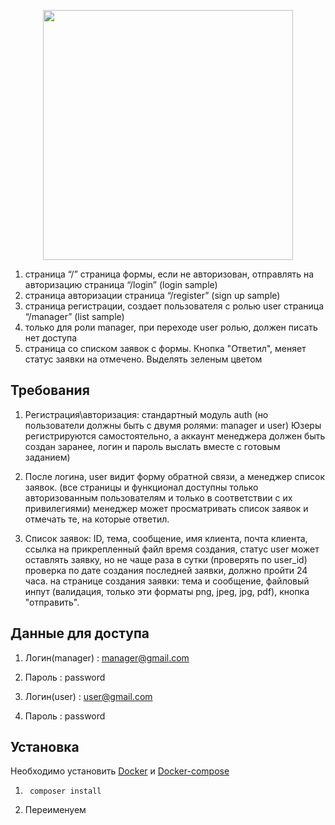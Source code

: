 <p align="center"><a href="https://laravel.com" target="_blank"><img src="https://raw.githubusercontent.com/laravel/art/master/logo-lockup/5%20SVG/2%20CMYK/1%20Full%20Color/laravel-logolockup-cmyk-red.svg" width="400"></a></p>

1.  страница “/” страница формы, если не авторизован, отправлять на авторизацию
    страница “/login” (login sample)
2.  страница авторизации
    страница “/register” (sign up sample)
3.  страница регистрации, создает пользователя с ролью user
    страница “/manager” (list sample)
4.  только для роли manager, при переходе user ролью, должен писать нет доступа
5.  страница со списком заявок с формы. Кнопка "Ответил", меняет статус заявки на отмечено. Выделять зеленым цветом

## Требования

1. Регистрация\авторизация: стандартный модуль auth (но пользователи должны быть с двумя ролями: manager и user)
   Юзеры регистрируются самостоятельно, а аккаунт менеджера должен быть создан заранее, логин и пароль выслать вместе с готовым заданием)

2. После логина, user видит форму обратной связи, а менеджер список заявок. (все страницы и функционал доступны только авторизованным пользователям и только в соответствии с их привилегиями)
   менеджер может просматривать список заявок и отмечать те, на которые ответил.

3. Cписок заявок:
   ID, тема, сообщение, имя клиента, почта клиента, ссылка на прикрепленный файл время создания, статус
   user может оставлять заявку, но не чаще раза в сутки (проверять по user_id)
   проверка по дате создания последней заявки, должно пройти 24 часа.
   на странице создания заявки: тема и сообщение, файловый инпут (валидация, только эти форматы png, jpeg, jpg, pdf), кнопка "отправить".

## Данные для доступа

1. Логин(manager) : manager@gmail.com
2. Пароль : password

3. Логин(user) : user@gmail.com
4. Пароль : password

## Установка

Необходимо установить [Docker](https://docs.docker.com/get-docker) и [Docker-compose](https://docs.docker.com/compose/install)

1. ```console
    composer install
   ```
1. Переименуем
